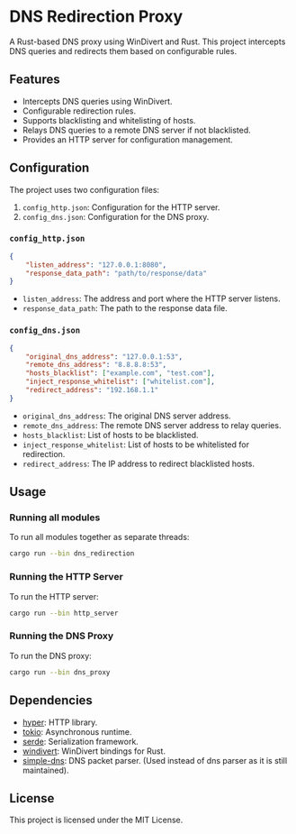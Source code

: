 # DNS Redirection Proxy

A Rust-based DNS proxy using WinDivert and Rust. This project intercepts DNS queries and redirects them based on configurable rules.

## Features

- Intercepts DNS queries using WinDivert.
- Configurable redirection rules.
- Supports blacklisting and whitelisting of hosts.
- Relays DNS queries to a remote DNS server if not blacklisted.
- Provides an HTTP server for configuration management.

## Configuration

The project uses two configuration files:

1. `config_http.json`: Configuration for the HTTP server.
2. `config_dns.json`: Configuration for the DNS proxy.

### `config_http.json`

```json
{
    "listen_address": "127.0.0.1:8080",
    "response_data_path": "path/to/response/data"
}
```

- `listen_address`: The address and port where the HTTP server listens.
- `response_data_path`: The path to the response data file.

### `config_dns.json`

```json
{
    "original_dns_address": "127.0.0.1:53",
    "remote_dns_address": "8.8.8.8:53",
    "hosts_blacklist": ["example.com", "test.com"],
    "inject_response_whitelist": ["whitelist.com"],
    "redirect_address": "192.168.1.1"
}
```

- `original_dns_address`: The original DNS server address.
- `remote_dns_address`: The remote DNS server address to relay queries.
- `hosts_blacklist`: List of hosts to be blacklisted.
- `inject_response_whitelist`: List of hosts to be whitelisted for redirection.
- `redirect_address`: The IP address to redirect blacklisted hosts.

## Usage

### Running all modules

To run all modules together as separate threads:

```sh
cargo run --bin dns_redirection
```

### Running the HTTP Server

To run the HTTP server:

```sh
cargo run --bin http_server
```

### Running the DNS Proxy

To run the DNS proxy:

```sh
cargo run --bin dns_proxy
```

## Dependencies

- [hyper](https://crates.io/crates/hyper): HTTP library.
- [tokio](https://crates.io/crates/tokio): Asynchronous runtime.
- [serde](https://crates.io/crates/serde): Serialization framework.
- [windivert](https://crates.io/crates/windivert): WinDivert bindings for Rust.
- [simple-dns](https://crates.io/crates/simple-dns): DNS packet parser. (Used instead of dns parser as it is still maintained).

## License

This project is licensed under the MIT License.
